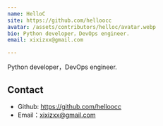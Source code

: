 ```yaml
---
name: HelloC
site: https://github.com/helloocc
avatar: /assets/contributors/helloc/avatar.webp
bio: Python developer，DevOps engineer.
email: xixizxx@gmail.com

---
```


Python developer，DevOps engineer.

## Contact

- Github: <https://github.com/helloocc>
- Email：<xixizxx@gmail.com>
